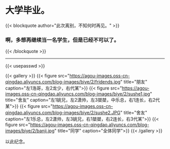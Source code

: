 # 大学毕业。




{{< blockquote author="此次离别，不知何时再见。" >}}
  ### 啊，多想再继续当一名学生，但是已经不可以了。
{{< /blockquote >}}

<!--more-->

---

{{< usepasswd >}}

{{< gallery >}}
  {{< figure src="https://agou-images.oss-cn-qingdao.aliyuncs.com/blog-images/biye/2/fridends.jpg" title="朋友" caption="左1浩哥，左2龙少，右代某">}}
  {{< figure src="https://agou-images.oss-cn-qingdao.aliyuncs.com/blog-images/biye/2/sushe1.jpg" title="舍友" caption="左1姚兄，左2潇帅，左3桀桀，中乐总，右1连长，右2代某">}}
  {{< figure src="https://agou-images.oss-cn-qingdao.aliyuncs.com/blog-images/biye/2/sushe2.JPG" title="舍友" caption="左1乐总，左2潇帅，左3姚兄，右1桀桀，右2连长，右3代某">}}
    {{< figure src="https://agou-images.oss-cn-qingdao.aliyuncs.com/blog-images/biye/2/banji.jpg" title="同学" caption="全体同学">}}
{{< /gallery >}}

以此纪念。

